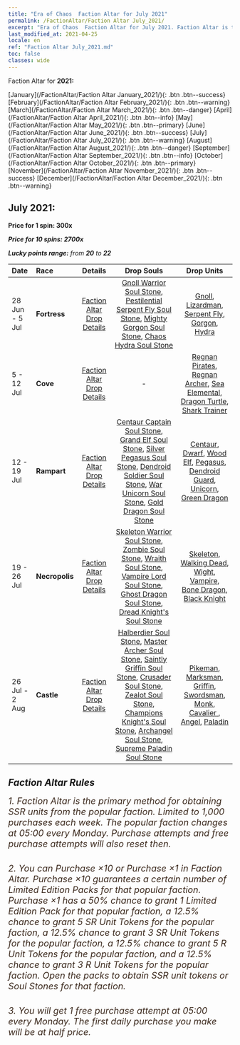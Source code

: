 ```yaml
---
title: "Era of Chaos  Faction Altar for July 2021"
permalink: /FactionAltar/Faction Altar July_2021/
excerpt: "Era of Chaos  Faction Altar for July 2021. Faction Altar is the primary method for obtaining SSR units from the popular faction. Limited to 1,000 purchases each week. The popular faction changes at 05:00 every Monday. Purchase attempts and free purchase attempts will also reset then."
last_modified_at: 2021-04-25
locale: en
ref: "Faction Altar July_2021.md"
toc: false
classes: wide
---
```


  Faction Altar for **2021:**

  [January](/FactionAltar/Faction Altar January_2021/){: .btn .btn--success} [February](/FactionAltar/Faction Altar February_2021/){: .btn .btn--warning} [March](/FactionAltar/Faction Altar March_2021/){: .btn .btn--danger} [April](/FactionAltar/Faction Altar April_2021/){: .btn .btn--info} [May](/FactionAltar/Faction Altar May_2021/){: .btn .btn--primary} [June](/FactionAltar/Faction Altar June_2021/){: .btn .btn--success} [July](/FactionAltar/Faction Altar July_2021/){: .btn .btn--warning} [August](/FactionAltar/Faction Altar August_2021/){: .btn .btn--danger} [September](/FactionAltar/Faction Altar September_2021/){: .btn .btn--info} [October](/FactionAltar/Faction Altar October_2021/){: .btn .btn--primary} [November](/FactionAltar/Faction Altar November_2021/){: .btn .btn--success} [December](/FactionAltar/Faction Altar December_2021/){: .btn .btn--warning} 

## July 2021:

  **Price for 1 spin: 300x** <i class="fas fa-gem"/>

  **Price for 10 spins: 2700x** <i class="fas fa-gem"/>

  **Lucky points range:** from **20** to **22**

  |    Date    |  Race  |  Details  |   Drop Souls   | Drop Units |
  |:-----------|:-------|:---------:|:--------------:|:----------:|
  | 28 Jun - 5 Jul | **Fortress** | [Faction Altar Drop Details](/FactionAltar/DROP_108/) | [Gnoll Warrior Soul Stone](/Items/unt_336/), [Pestilential Serpent Fly Soul Stone](/Items/unt_337/), [Mighty Gorgon Soul Stone](/Items/unt_339/), [Chaos Hydra Soul Stone](/Items/unt_341/) | [Gnoll](/Items/unt_253/), [Lizardman](/Items/unt_254/), [Serpent Fly](/Items/unt_255/), [Gorgon](/Items/unt_257/), [Hydra](/Items/unt_259/) | 
  | 5 - 12 Jul | **Cove** | [Faction Altar Drop Details](/FactionAltar/DROP_112/) |  - | [Regnan Pirates](/Items/unt_273/), [Regnan Archer](/Items/unt_274/), [Sea Elemental](/Items/unt_275/), [Dragon Turtle](/Items/unt_278/), [Shark Trainer](/Items/unt_281/) | 
  | 12 - 19 Jul | **Rampart** | [Faction Altar Drop Details](/FactionAltar/DROP_102/) | [Centaur Captain Soul Stone](/Items/unt_290/), [Grand Elf Soul Stone](/Items/unt_291/), [Silver Pegasus Soul Stone](/Items/unt_292/), [Dendroid Soldier Soul Stone](/Items/unt_293/), [War Unicorn Soul Stone](/Items/unt_294/), [Gold Dragon Soul Stone](/Items/unt_295/) | [Centaur](/Items/unt_199/), [Dwarf](/Items/unt_200/), [Wood Elf](/Items/unt_201/), [Pegasus](/Items/unt_202/), [Dendroid Guard](/Items/unt_203/), [Unicorn](/Items/unt_204/), [Green Dragon](/Items/unt_205/) | 
  | 19 - 26 Jul | **Necropolis** | [Faction Altar Drop Details](/FactionAltar/DROP_104/) | [Skeleton Warrior Soul Stone](/Items/unt_297/), [Zombie Soul Stone](/Items/unt_298/), [Wraith Soul Stone](/Items/unt_299/), [Vampire Lord Soul Stone](/Items/unt_300/), [Ghost Dragon Soul Stone](/Items/unt_303/), [Dread Knight's Soul Stone](/Items/unt_302/) | [Skeleton](/Items/unt_208/), [Walking Dead](/Items/unt_209/), [Wight](/Items/unt_210/), [Vampire](/Items/unt_211/), [Bone Dragon](/Items/unt_214/), [Black Knight](/Items/unt_213/) | 
  | 26 Jul - 2 Aug | **Castle** | [Faction Altar Drop Details](/FactionAltar/DROP_101/) | [Halberdier Soul Stone](/Items/unt_282/), [Master Archer Soul Stone](/Items/unt_283/), [Saintly Griffin Soul Stone](/Items/unt_284/), [Crusader Soul Stone](/Items/unt_285/), [Zealot Soul Stone](/Items/unt_286/), [Champions Knight's Soul Stone](/Items/unt_287/), [Archangel Soul Stone](/Items/unt_288/), [Supreme Paladin Soul Stone](/Items/unt_289/) | [Pikeman](/Items/unt_190/), [Marksman](/Items/unt_191/), [Griffin](/Items/unt_192/), [Swordsman](/Items/unt_193/), [Monk](/Items/unt_194/), [Cavalier ](/Items/unt_195/), [Angel](/Items/unt_196/), [Paladin](/Items/unt_197/) | 




## Faction Altar Rules

  <span style="color: #3c2a1e;font-size:20px">1. Faction Altar is the primary method for obtaining SSR units from the popular faction. Limited to 1,000 purchases each week. The popular faction changes at 05:00 every Monday. Purchase attempts and free purchase attempts will also reset then.</span><br/>

<br/>  <span style="color: #3c2a1e;font-size:20px">2. You can Purchase ×10 or Purchase ×1 in Faction Altar. Purchase ×10 guarantees a certain number of Limited Edition Packs for that popular faction. Purchase ×1 has a 50% chance to grant 1 Limited Edition Pack for that popular faction, a 12.5% chance to grant 5 SR Unit Tokens for the popular faction, a 12.5% chance to grant 3 SR Unit Tokens for the popular faction, a 12.5% chance to grant 5 R Unit Tokens for the popular faction, and a 12.5% chance to grant 3 R Unit Tokens for the popular faction. Open the packs to obtain SSR unit tokens or Soul Stones for that faction.</span>

<br/>  <span style="color: #3c2a1e;font-size:20px">3. You will get 1 free purchase attempt at 05:00 every Monday. The first daily purchase you make will be at half price.</span><br/>

<br/>